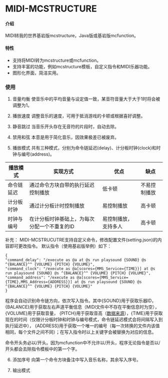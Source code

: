 # MIDI-MCSTRUCTURE


#### 介绍
MIDI转我的世界基岩版mcstructure，Java版或基岩版mcfunction。

#### 特性
- 支持将MIDI转为mcstructure或mcfunction。
- 支持丰富的功能，例如mcstructure模板，自定义指令和MIDI乐器功能。
- 图形化界面，简洁实用。

### 使用
1. 音量均衡
使音乐中的平均音量与设定值一致，某音符音量大于大于1时将会被调整为1。

2. 播放速度
调整音乐的速度，可用于抵消游戏的卡顿或根据喜好调整。

3. 静音跳过
当音乐开头存在无音符的片段时，自动去除。

4. 禁用和弦
本意是用于简化音乐，因效果极差已被废弃。

5. 播放模式
共有三种模式，分别为命令链延迟(delay)、计分板时钟(clock)和时钟与编号(address)。

| 播放模式  | 实现方式                    | 优点         | 缺点     |
|-------|-------------------------|------------|--------|
| 命令链延迟 | 通过命令方块自带的执行延迟控制播放       | 低卡顿        | 不易控制播放 |
| 计分板时钟 | 通过计分板计时控制播放             | 易控制播放      | 高卡顿    |
| 时钟与编号 | 在计分板时钟基础上，为每次分配一个不重复的ID | 易控制播放，支持多人 | 高卡顿    |

补充：
MIDI-MCSTRUCUTRE支持自定义命令，修改配置文件(setting.json)的内容即可更改指令。
默认指令（使用基岩版举例）如下：

```
{
"command_delay": "/execute as @a at @s run playsound {SOUND} @s ^{BALANCE}^^ {VOLUME} {PITCH} {VOLUME}", 
"command_clock": "/execute as @a[scores={MMS_Service={TIME}}] at @s run playsound {SOUND} @s ^{BALANCE}^^ {VOLUME} {PITCH} {VOLUME}", 
"command_address": "/execute as @a[scores={MMS_Service={TIME},MMS_Address={ADDRESS}}] at @s run playsound {SOUND} @s ^{BALANCE}^^ {VOLUME} {PITCH} {VOLUME}"
}
```

程序会自动识别命令链方向，依次写入指令。其中{SOUND}用于获取乐器ID，{BALANCE}用于获取左右声道平衡信息（MIDI文件中不存在平衡信息时为空），{VOLUME}用于获取音量，
{PITCH}用于获取音高（[数据来源](https://b23.tv/mQuuE1T)），{TIME}用于获取现在的时间（仅限计分板时钟和时钟与编号模式，命令链延迟模式会将间隔写入到执行延迟中），
{ADDRESS}用于获取一个唯一的编号（每一次转换的文件内该值相同，每个文件之间不同）；在写入指令时以上关键字会被替换为对应的信息。

命令开头务必以/开头。因为mcfunction中不允许以/开头，程序无论指令是否以/开头都会去除指令模板中的第一个字。

6. 添加序号
向第一个命令方块备注中写入音乐名称，其余写入序号。

7. 输出模式
